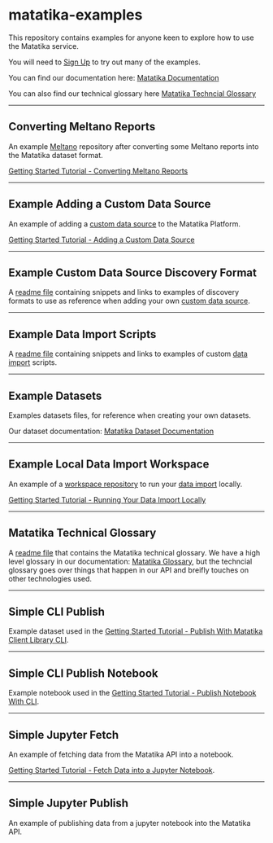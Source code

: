 # matatika-examples
This repository contains examples for anyone keen to explore how to use the Matatika service.

You will need to [Sign Up](https://www.matatika.com/sign-up/) to try out many of the examples.

You can find our documentation here: [Matatika Documentation](https://www.matatika.com/docs/)

You can also find our technical glossary here [Matatika Techncial Glossary](./matatika_technical_glossary/README.md)

---

## Converting Meltano Reports

An example [Meltano](./matatika_technical_glossary/README.md#meltano) repository after converting some Meltano reports into the Matatika dataset format.

[Getting Started Tutorial - Converting Meltano Reports](https://www.matatika.com/docs/getting-started/converting-meltano-reports)

---

## Example Adding a Custom Data Source

An example of adding a [custom data source](./matatika_technical_glossary/README.md#custom-data-source) to the Matatika Platform.

[Getting Started Tutorial - Adding a Custom Data Source](https://www.matatika.com/docs/getting-started/adding-a-custom-data-source)

---

## Example Custom Data Source Discovery Format

A [readme file](./example_custom_data_source_discovery_format/README.md) containing snippets and links to examples of discovery formats to use as reference when adding your own [custom data source](./matatika_technical_glossary/README.md#custom-data-source).

---

## Example Data Import Scripts

A [readme file](./example_custom_data_source_discovery_format/README.md) containing snippets and links to examples of custom [data import](https://www.matatika.com/docs/glossary#data-import) scripts.

---

## Example Datasets

Examples datasets files, for reference when creating your own datasets.

Our dataset documentation: [Matatika Dataset Documentation](https://www.matatika.com/docs/data/data-visualisation/dataset-yaml)

---

## Example Local Data Import Workspace

An example of a [workspace repository](./matatika_technical_glossary/README.md#workspace-repository) to run your [data import](https://www.matatika.com/docs/glossary#data-import) locally.

[Getting Started Tutorial - Running Your Data Import Locally](https://www.matatika.com/docs/getting-started/running-your-data-import-locally)

---

## Matatika Technical Glossary

A [readme file](./matatika_technical_glossary/README.md) that contains the Matatika technical glossary. We have a high level glossary in our documentation: [Matatika Glossary](https://www.matatika.com/docs/glossary), but the techncial glossary goes over things that happen in our API and breifly touches on other technologies used.

---

## Simple CLI Publish

Example dataset used in the [Getting Started Tutorial - Publish With Matatika Client Library CLI](https://www.matatika.com/docs/getting-started/publish-with-matatika-client-library-cli).

---

## Simple CLI Publish Notebook

Example notebook used in the [Getting Started Tutorial - Publish Notebook With CLI](https://www.matatika.com/docs/getting-started/publish-notebook-with-cli).

---

## Simple Jupyter Fetch

An example of fetching data from the Matatika API into a notebook.

[Getting Started Tutorial - Fetch Data into a Jupyter Notebook](https://www.matatika.com/docs/getting-started/fetch-data-into-a-jupyter-notebook).

---

## Simple Jupyter Publish

An example of publishing data from a jupyter notebook into the Matatika API.
